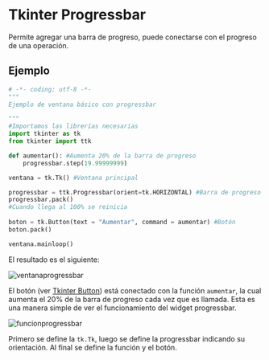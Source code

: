 # Tkinter Progressbar
Permite agregar una barra de progreso, puede conectarse con el progreso de una operación.

## Ejemplo

```python
# -*- coding: utf-8 -*-
"""
Ejemplo de ventana básico con progressbar

"""
#Importamos las librerías necesarias
import tkinter as tk
from tkinter import ttk

def aumentar(): #Aumenta 20% de la barra de progreso
    progressbar.step(19.99999999)

ventana = tk.Tk() #Ventana principal

progressbar = ttk.Progressbar(orient=tk.HORIZONTAL) #Barra de progreso
progressbar.pack()
#Cuando llega al 100% se reinicia
    
boton = tk.Button(text = "Aumentar", command = aumentar) #Botón
boton.pack()

ventana.mainloop()
```
El resultado es el siguiente:

![ventanaprogressbar](https://user-images.githubusercontent.com/58320351/128614498-838331dc-f9c8-4502-9c23-b7481f1be48b.png)

El botón (ver [Tkinter Button](https://juan-suarezp.github.io/Tk/content/button.html)) está conectado con la función `aumentar`, la cual aumenta el 20% de la barra de progreso cada vez que es llamada. Esta es una manera simple de ver el funcionamiento del widget progressbar.

![funcionprogressbar](https://user-images.githubusercontent.com/58320351/128614505-6016a017-dc35-442c-aafd-cf2601d157b9.png)

Primero se define la `tk.Tk`, luego se define la progressbar indicando su orientación. Al final se define la función y el botón.
